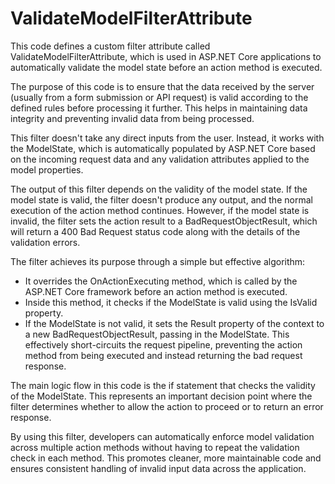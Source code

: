 # ValidateModelFilterAttribute

This code defines a custom filter attribute called ValidateModelFilterAttribute, which is used in ASP.NET Core applications to automatically validate the model state before an action method is executed.

The purpose of this code is to ensure that the data received by the server (usually from a form submission or API request) is valid according to the defined rules before processing it further. This helps in maintaining data integrity and preventing invalid data from being processed.

This filter doesn't take any direct inputs from the user. Instead, it works with the ModelState, which is automatically populated by ASP.NET Core based on the incoming request data and any validation attributes applied to the model properties.

The output of this filter depends on the validity of the model state. If the model state is valid, the filter doesn't produce any output, and the normal execution of the action method continues. However, if the model state is invalid, the filter sets the action result to a BadRequestObjectResult, which will return a 400 Bad Request status code along with the details of the validation errors.

The filter achieves its purpose through a simple but effective algorithm:

- It overrides the OnActionExecuting method, which is called by the ASP.NET Core framework before an action method is executed.
- Inside this method, it checks if the ModelState is valid using the IsValid property.
- If the ModelState is not valid, it sets the Result property of the context to a new BadRequestObjectResult, passing in the ModelState. This effectively short-circuits the request pipeline, preventing the action method from being executed and instead returning the bad request response.

The main logic flow in this code is the if statement that checks the validity of the ModelState. This represents an important decision point where the filter determines whether to allow the action to proceed or to return an error response.

By using this filter, developers can automatically enforce model validation across multiple action methods without having to repeat the validation check in each method. This promotes cleaner, more maintainable code and ensures consistent handling of invalid input data across the application.